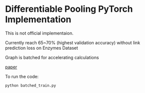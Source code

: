 Differentiable Pooling PyTorch Implementation
=============================================

This is not official implementaion.

Currently reach 65~70% (highest validation accuracy) without link prediction loss on Enzymes Dataset

Graph is batched for accelerating calculations

[paper](https://arxiv.org/abs/1806.08804)


To run the code:
```
python batched_train.py
```
